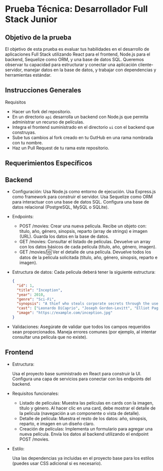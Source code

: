 # Prueba Técnica: Desarrollador Full Stack Junior

## Objetivo de la prueba

El objetivo de esta prueba es evaluar tus habilidades en el desarrollo de aplicaciones Full Stack utilizando React para el frontend, Node.js para el backend, Sequelize como ORM, y una base de datos SQL. Queremos observar tu capacidad para estructurar y conectar una aplicación cliente-servidor, manejar datos en la base de datos, y trabajar con dependencias y herramientas estándar.

## Instrucciones Generales

Requisitos
- Hacer un fork del repositorio.
- En un directorio `api` desarrolla un backend con Node.js que permita administrar un recurso de películas.
- Integra el frontend suministrado en el directorio `ui` con el backend que construyas.
- Sube tus cambios al fork creado en tu GutHub en una rama nombrada con tu nombre.
- Haz un Pull Request de tu rama este repositorio.

## Requerimientos Específicos

## Backend

- Configuración:
  Usa Node.js como entorno de ejecución.
  Usa Express.js como framework para construir el servidor.
  Usa Sequelize como ORM para interactuar con una base de datos SQL.
  Configura una base de datos relacional (PostgreSQL, MySQL o SQLite).

- Endpoints:

  - POST /movies: Crear una nueva película.
    Recibe un objeto con: título, año, género, sinopsis, reparto (array de strings) e imagen (URL).
    Guarda los datos en la base de datos.
  - GET /movies: Consultar el listado de películas.
    Devuelve un array con los datos básicos de cada película (título, año, género, imagen).
  - GET /movies/:id: Ver el detalle de una película.
    Devuelve todos los datos de la película solicitada (título, año, género, sinopsis, reparto e imagen).

- Estructura de datos:
  Cada película deberá tener la siguiente estructura:

  ```json
  {
    "id": 1,
    "title": "Inception",
    "year": 2010,
    "genre": "Sci-Fi",
    "synopsis": "A thief who steals corporate secrets through the use of dream-sharing technology is given the inverse task of planting an idea.",
    "cast": ["Leonardo DiCaprio", "Joseph Gordon-Levitt", "Elliot Page"],
    "image": "https://example.com/inception.jpg"
  }
  ```

- Validaciones:
  Asegúrate de validar que todos los campos requeridos sean proporcionados.
  Maneja errores comunes (por ejemplo, al intentar consultar una película que no existe).

## Frontend

- Estructura:

  Usa el proyecto base suministrado en React para construir la UI.
  Configura una capa de servicios para conectar con los endpoints del backend.

- Requisitos funcionales:

  - Listado de películas:
    Muestra las películas en cards con la imagen, título y género.
    Al hacer clic en una card, debe mostrar el detalle de la película (navegación a un componente o vista de detalle).
  - Detalle de película:
    Muestra el resto de los datos: año, sinopsis, reparto, e imagen en un diseño claro.
  - Creación de películas:
    Implementa un formulario para agregar una nueva película.
    Envía los datos al backend utilizando el endpoint POST /movies.

- Estilo:

  Usa las dependencias ya incluidas en el proyecto base para los estilos (puedes usar CSS adicional si es necesario).
